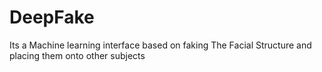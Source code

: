 # DeepFake
Its a Machine learning interface based on faking The Facial Structure and placing them onto other subjects
